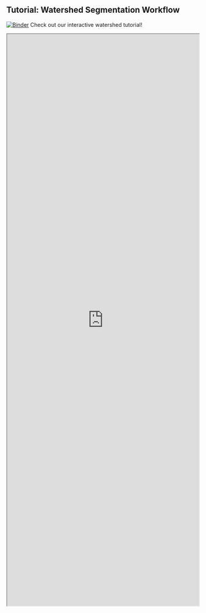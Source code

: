 ## Tutorial: Watershed Segmentation Workflow

[![Binder](https://mybinder.org/badge_logo.svg)](https://mybinder.org/v2/gh/danforthcenter/plantcv-binder.git/master?filepath=notebooks/watershed_segmentation_tutorial/segmentation.ipynb) Check out our interactive watershed tutorial! 

<iframe src="https://nbviewer.jupyter.org/github/danforthcenter/plantcv-binder/blob/master/notebooks/watershed_segmentation_tutorial/segmentation.ipynb" width="100%" height="1500px"></iframe>
